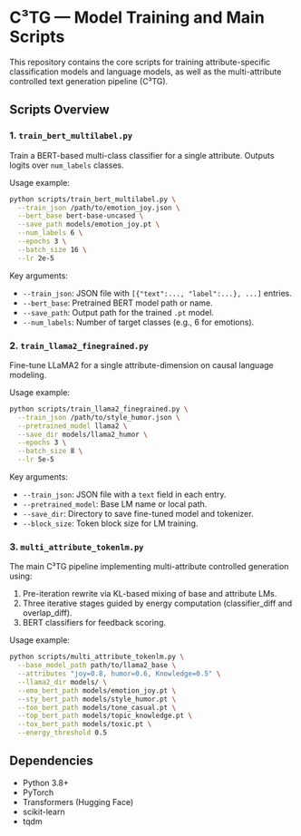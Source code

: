 # C³TG — Model Training and Main Scripts

This repository contains the core scripts for training attribute-specific classification models and language models, as well as the multi-attribute controlled text generation pipeline (C³TG).


## Scripts Overview

### 1. `train_bert_multilabel.py`

Train a BERT-based multi-class classifier for a single attribute. Outputs logits over `num_labels` classes.

Usage example:

```bash
python scripts/train_bert_multilabel.py \
  --train_json /path/to/emotion_joy.json \
  --bert_base bert-base-uncased \
  --save_path models/emotion_joy.pt \
  --num_labels 6 \
  --epochs 3 \
  --batch_size 16 \
  --lr 2e-5
```

Key arguments:

* `--train_json`: JSON file with `[{"text":..., "label":...}, ...]` entries.
* `--bert_base`: Pretrained BERT model path or name.
* `--save_path`: Output path for the trained `.pt` model.
* `--num_labels`: Number of target classes (e.g., 6 for emotions).

### 2. `train_llama2_finegrained.py`

Fine-tune LLaMA2 for a single attribute-dimension on causal language modeling.

Usage example:

```bash
python scripts/train_llama2_finegrained.py \
  --train_json /path/to/style_humor.json \
  --pretrained_model llama2 \
  --save_dir models/llama2_humor \
  --epochs 3 \
  --batch_size 8 \
  --lr 5e-5
```

Key arguments:

* `--train_json`: JSON file with a `text` field in each entry.
* `--pretrained_model`: Base LM name or local path.
* `--save_dir`: Directory to save fine-tuned model and tokenizer.
* `--block_size`: Token block size for LM training.

### 3. `multi_attribute_tokenlm.py`

The main C³TG pipeline implementing multi-attribute controlled generation using:

1. Pre-iteration rewrite via KL-based mixing of base and attribute LMs.
2. Three iterative stages guided by energy computation (classifier\_diff and overlap\_diff).
3. BERT classifiers for feedback scoring.

Usage example:

```bash
python scripts/multi_attribute_tokenlm.py \
  --base_model_path path/to/llama2_base \
  --attributes "joy=0.8, humor=0.6, Knowledge=0.5" \
  --llama2_dir models/ \
  --emo_bert_path models/emotion_joy.pt \
  --sty_bert_path models/style_humor.pt \
  --ton_bert_path models/tone_casual.pt \
  --top_bert_path models/topic_knowledge.pt \
  --tox_bert_path models/toxic.pt \
  --energy_threshold 0.5
```

## Dependencies

* Python 3.8+
* PyTorch
* Transformers (Hugging Face)
* scikit-learn
* tqdm



